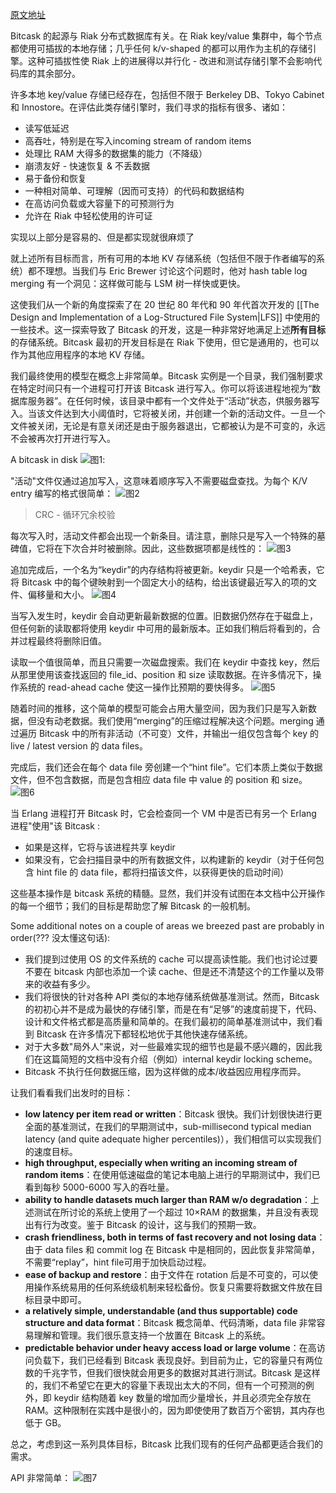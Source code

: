 [原文地址](https://github.com/basho/bitcask/blob/develop/doc/bitcask-intro.pdf)

Bitcask 的起源与 Riak 分布式数据库有关。在 Riak key/value 集群中，每个节点都使用可插拔的本地存储；几乎任何 k/v-shaped 的都可以用作为主机的存储引擎。这种可插拔性使 Riak 上的进展得以并行化 - 改进和测试存储引擎不会影响代码库的其余部分。

许多本地 key/value 存储已经存在，包括但不限于 Berkeley DB、Tokyo Cabinet 和 Innostore。在评估此类存储引擎时，我们寻求的指标有很多、诸如：
- 读写低延迟
- 高吞吐，特别是在写入incoming stream of random items
- 处理比 RAM 大得多的数据集的能力（不降级）
- 崩溃友好 - 快速恢复 & 不丢数据
- 易于备份和恢复
- 一种相对简单、可理解（因而可支持）的代码和数据结构
- 在高访问负载或大容量下的可预测行为
- 允许在 Riak 中轻松使用的许可证

实现以上部分是容易的、但是都实现就很麻烦了

就上述所有目标而言，所有可用的本地 KV 存储系统（包括但不限于作者编写的系统）都不理想。当我们与 Eric Brewer 讨论这个问题时，他对 hash table log merging 有一个洞见：这样做可能与 LSM 树一样快或更快。

这使我们从一个新的角度探索了在 20 世纪 80 年代和 90 年代首次开发的 [[The Design and Implementation of a Log-Structured File System|LFS]] 中使用的一些技术。这一探索导致了 Bitcask 的开发，这是一种非常好地满足上述**所有目标**的存储系统。Bitcask 最初的开发目标是在 Riak 下使用，但它是通用的，也可以作为其他应用程序的本地 KV 存储。

我们最终使用的模型在概念上非常简单。Bitcask 实例是一个目录，我们强制要求在特定时间只有一个进程可打开该 Bitcask 进行写入。你可以将该进程地视为“数据库服务器”。在任何时候，该目录中都有一个文件处于“活动”状态，供服务器写入。当该文件达到大小阈值时，它将被关闭，并创建一个新的活动文件。一旦一个文件被关闭，无论是有意关闭还是由于服务器退出，它都被认为是不可变的，永远不会被再次打开进行写入。


A bitcask in disk ![图1](/static/bitcask_f1.png):

"活动"文件仅通过追加写入，这意味着顺序写入不需要磁盘查找。为每个 K/V entry 编写的格式很简单：
![图2](/static/bitcask_f2.png)
> CRC - 循环冗余校验

每次写入时，活动文件都会出现一个新条目。请注意，删除只是写入一个特殊的墓碑值，它将在下次合并时被删除。因此，这些数据项都是线性的：
![图3](/static/bitcask_f3.png)

追加完成后，一个名为“keydir”的内存结构将被更新。keydir 只是一个哈希表，它将 Bitcask 中的每个键映射到一个固定大小的结构，给出该键最近写入的项的文件、偏移量和大小。
![图4](/static/bitcask_f4.png)

当写入发生时，keydir 会自动更新最新数据的位置。旧数据仍然存在于磁盘上，但任何新的读取都将使用 keydir 中可用的最新版本。正如我们稍后将看到的，合并过程最终将删除旧值。

读取一个值很简单，而且只需要一次磁盘搜索。我们在 keydir 中查找 key，然后从那里使用该查找返回的 file_id、position 和 size 读取数据。在许多情况下，操作系统的 read-ahead cache 使这一操作比预期的要快得多。
![图5](/static/bitcask_f5.png)

随着时间的推移，这个简单的模型可能会占用大量空间，因为我们只是写入新数据，但没有动老数据。我们使用“merging”的压缩过程解决这个问题。merging 通过遍历 Bitcask 中的所有非活动（不可变）文件，并输出一组仅包含每个 key 的 live / latest version 的 data files。

完成后，我们还会在每个 data file 旁创建一个“hint file”。它们本质上类似于数据文件，但不包含数据，而是包含相应 data file 中 value 的 position 和 size。
![图6](/static/bitcask_f6.png)

当 Erlang 进程打开 Bitcask 时，它会检查同一个 VM 中是否已有另一个 Erlang 进程"使用"该 Bitcask :
- 如果是这样，它将与该进程共享 keydir
- 如果没有，它会扫描目录中的所有数据文件，以构建新的 keydir（对于任何包含 hint file 的 data file，都将扫描该文件，以获得更快的启动时间）

这些基本操作是 bitcask 系统的精髓。显然，我们并没有试图在本文档中公开操作的每一个细节；我们的目标是帮助您了解 Bitcask 的一般机制。

Some additional notes on a couple of areas we breezed past are probably in order(??? 没太懂这句话):
- 我们提到过使用 OS 的文件系统的 cache 可以提高读性能。我们也讨论过要不要在 bitcask 内部也添加一个读 cache、但是还不清楚这个的工作量以及带来的收益有多少。
- 我们将很快的针对各种 API 类似的本地存储系统做基准测试。然而，Bitcask 的初初心并不是成为最快的存储引擎，而是在有“足够”的速度前提下，代码、设计和文件格式都是高质量和简单的。在我们最初的简单基准测试中，我们看到 Bitcask 在许多情况下都轻松地优于其他快速存储系统。
- 对于大多数"局外人"来说，对一些最难实现的细节也是最不感兴趣的，因此我们在这篇简短的文档中没有介绍（例如）internal keydir locking scheme。
- Bitcask 不执行任何数据压缩，因为这样做的成本/收益因应用程序而异。


让我们看看我们出发时的目标：
- **low latency per item read or written**：Bitcask 很快。我们计划很快进行更全面的基准测试，在我们的早期测试中，sub-millisecond typical median latency (and quite adequate higher percentiles)），我们相信可以实现我们的速度目标。
- **high throughput, especially when writing an incoming stream of random items**：在使用低速磁盘的笔记本电脑上进行的早期测试中，我们已看到每秒 5000-6000 写入的吞吐量。
- **ability to handle datasets much larger than RAM w/o degradation**：上述测试在所讨论的系统上使用了一个超过 10×RAM 的数据集，并且没有表现出有行为改变。鉴于 Bitcask 的设计，这与我们的预期一致。
- **crash friendliness, both in terms of fast recovery and not losing data**：由于 data files 和 commit log 在 Bitcask 中是相同的，因此恢复非常简单，不需要“replay”，hint file可用于加快启动过程。
- **ease of backup and restore**：由于文件在 rotation 后是不可变的，可以使用操作系统易用的任何系统级机制来轻松备份。恢复只需要将数据文件放在目标目录中即可。
- **a relatively simple, understandable (and thus supportable) code structure and data format**：Bitcask 概念简单、代码清晰，data file 非常容易理解和管理。我们很乐意支持一个放置在 Bitcask 上的系统。
- **predictable behavior under heavy access load or large volume**：在高访问负载下，我们已经看到 Bitcask 表现良好。到目前为止，它的容量只有两位数的千兆字节，但我们很快就会用更多的数据对其进行测试。Bitcask 是这样的，我们不希望它在更大的容量下表现出太大的不同，但有一个可预测的例外，即 keydir 结构随着 key 数量的增加而少量增长，并且必须完全存放在 RAM。这种限制在实践中是很小的，因为即使使用了数百万个密钥，其内存也低于 GB。

总之，考虑到这一系列具体目标，Bitcask 比我们现有的任何产品都更适合我们的需求。

API 非常简单：
![图7](/static/bitcask_f7.png)
